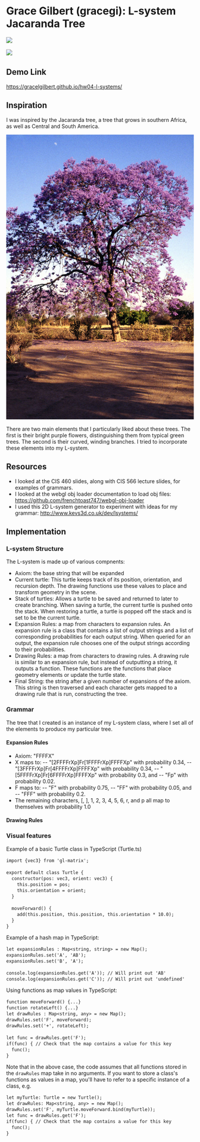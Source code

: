 # Grace Gilbert (gracegi): L-system Jacaranda Tree

![](youngTreeBright.png)

![](middleAge.png)

## Demo Link
https://gracelgilbert.github.io/hw04-l-systems/

## Inspiration
I was inspired by the Jacaranda tree, a tree that grows in southern Africa, as well as Central and South America.

![](gweru_jacaranda.jpg)

There are two main elements that I particularly liked about these trees. The first is their bright purple flowers, distinguishing them from typical green trees. The second is their curved, winding branches. I tried to incorporate these elements into my L-system.

## Resources
- I looked at the CIS 460 slides, along with CIS 566 lecture slides, for examples of grammars.
- I looked at the webgl obj loader documentation to load obj files: https://github.com/frenchtoast747/webgl-obj-loader
- I used this 2D L-system generator to experiment with ideas for my grammar: http://www.kevs3d.co.uk/dev/lsystems/

## Implementation
### L-system Structure
The L-system is made up of various compnents:
- Axiom: the base string that will be expanded
- Current turtle: This turtle keeps track of its position, orientation, and recursion depth. The drawing functions use these values to place and transform geometry in the scene.
- Stack of turtles: Allows a turtle to be saved and returned to later to create branching.  When saving a turtle, the current turtle is pushed onto the stack. When restoring a turtle, a turtle is popped off the stack and is set to be the current turtle.
- Expansion Rules: a map from characters to expansion rules. An expansion rule is a class that contains a list of output strings and a list of corresponding probabilities for each output string. When queried for an output, the expansion rule chooses one of the output strings according to their probabilities.
- Drawing Rules: a map from characters to drawing rules. A drawing rule is similar to an expansion rule, but instead of outputting a string, it outputs a function. These functions are the functions that place geometry elements or update the turtle state.
- Final String: the string after a given number of expansions of the axiom.  This string is then traversed and each character gets mapped to a drawing rule that is run, constructing the tree.

### Grammar
The tree that I created is an instance of my L-system class, where I set all of the elements to produce my particular tree.
#### Expansion Rules
- Axiom: "FFFFX"
- X maps to: 
  -- "[2FFFFrXp]Fr[1FFFFrXp]FFFFXp" with probability 0.34,
  -- "[3FFFFrXp]Fr[4FFFFrXp]FFFFXp" with probability 0.34,
  -- "[5FFFFrXp]Fr[6FFFFrXp]FFFFXp" with probability 0.3, and 
  -- "Fp" with probability 0.02.
- F maps to: 
  -- "F" with probability 0.75,
  -- "FF" with probability 0.05, and 
  -- "FFF" with probability 0.2.
- The remaining characters, [, ], 1, 2, 3, 4, 5, 6, r, and p all map to themselves with probability 1.0
#### Drawing Rules

### Visual features





Example of a basic Turtle class in TypeScript (Turtle.ts)
```
import {vec3} from 'gl-matrix';

export default class Turtle {
  constructor(pos: vec3, orient: vec3) {
    this.position = pos;
    this.orientation = orient;
  }

  moveForward() {
    add(this.position, this.position, this.orientation * 10.0);
  }
}
```
Example of a hash map in TypeScript:
```
let expansionRules : Map<string, string> = new Map();
expansionRules.set('A', 'AB');
expansionRules.set('B', 'A');

console.log(expansionRules.get('A')); // Will print out 'AB'
console.log(expansionRules.get('C')); // Will print out 'undefined'
```
Using functions as map values in TypeScript:
```
function moveForward() {...}
function rotateLeft() {...}
let drawRules : Map<string, any> = new Map();
drawRules.set('F', moveForward);
drawRules.set('+', rotateLeft);

let func = drawRules.get('F');
if(func) { // Check that the map contains a value for this key
  func();
}
```
Note that in the above case, the code assumes that all functions stored in the `drawRules` map take in no arguments. If you want to store a class's functions as values in a map, you'll have to refer to a specific instance of a class, e.g.
```
let myTurtle: Turtle = new Turtle();
let drawRules: Map<string, any> = new Map();
drawRules.set('F', myTurtle.moveForward.bind(myTurtle));
let func = drawRules.get('F');
if(func) { // Check that the map contains a value for this key
  func();
}
```


